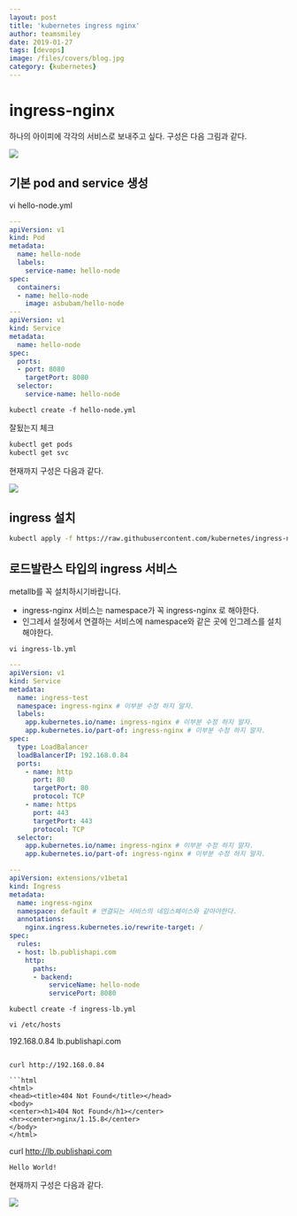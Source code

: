 ```yaml
---
layout: post
title: 'kubernetes ingress nginx' 
author: teamsmiley
date: 2019-01-27
tags: [devops]
image: /files/covers/blog.jpg
category: {kubernetes}
---
```


# ingress-nginx

하나의 아이피에 각각의 서비스로 보내주고 싶다. 구성은 다음 그림과 같다. 

![]({{site_baseurl}}/assets/ingress-0.png)

## 기본 pod and service 생성

vi hello-node.yml

```yml
---
apiVersion: v1
kind: Pod
metadata:
  name: hello-node
  labels:
    service-name: hello-node
spec:
  containers:
  - name: hello-node
    image: asbubam/hello-node
---
apiVersion: v1
kind: Service 
metadata:
  name: hello-node
spec:
  ports:
  - port: 8080
    targetPort: 8080
  selector:
    service-name: hello-node
```

```
kubectl create -f hello-node.yml
```

잘됬는지 체크 
```bash
kubectl get pods 
kubectl get svc
```

현재까지 구성은 다음과 같다. 

![]({{site_baseurl}}/assets/ingress-1.png)


## ingress 설치 
```bash
kubectl apply -f https://raw.githubusercontent.com/kubernetes/ingress-nginx/master/deploy/mandatory.yaml
```

## 로드발란스 타입의 ingress 서비스

metallb를 꼭 설치하시기바랍니다.

* ingress-nginx 서비스는 namespace가 꼭 ingress-nginx 로 해야한다.
* 인그레서 설정에서 연결하는 서비스에 namespace와 같은 곳에 인그레스를 설치해야한다. 

```
vi ingress-lb.yml
```
```yml
---
apiVersion: v1
kind: Service
metadata:
  name: ingress-test
  namespace: ingress-nginx # 이부분 수정 하지 말자.
  labels:
    app.kubernetes.io/name: ingress-nginx # 이부분 수정 하지 말자.
    app.kubernetes.io/part-of: ingress-nginx # 이부분 수정 하지 말자.
spec:
  type: LoadBalancer
  loadBalancerIP: 192.168.0.84
  ports:
    - name: http
      port: 80
      targetPort: 80
      protocol: TCP
    - name: https
      port: 443
      targetPort: 443
      protocol: TCP
  selector:
    app.kubernetes.io/name: ingress-nginx # 이부분 수정 하지 말자.
    app.kubernetes.io/part-of: ingress-nginx # 이부분 수정 하지 말자.

---
apiVersion: extensions/v1beta1
kind: Ingress
metadata:
  name: ingress-nginx
  namespace: default # 연결되는 서비스의 네임스페이스와 같아야한다.
  annotations:
    nginx.ingress.kubernetes.io/rewrite-target: /
spec:
  rules:
  - host: lb.publishapi.com
    http:
      paths:
      - backend:
          serviceName: hello-node
          servicePort: 8080
```
```
kubectl create -f ingress-lb.yml
```

```
vi /etc/hosts
```
192.168.0.84 lb.publishapi.com
```

curl http://192.168.0.84  

```html
<html>
<head><title>404 Not Found</title></head>
<body>
<center><h1>404 Not Found</h1></center>
<hr><center>nginx/1.15.8</center>
</body>
</html>
```

curl http://lb.publishapi.com 
```
Hello World!
```

현재까지 구성은 다음과 같다.

![]({{site_baseurl}}/assets/ingress-3.png)












